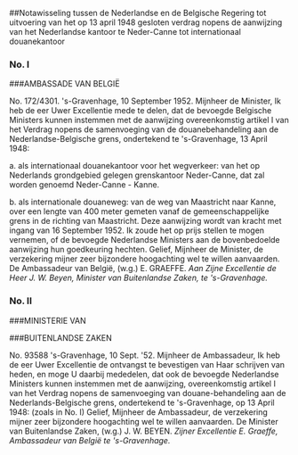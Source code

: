 <meta http-equiv='Content-Type' content='text/html; charset=utf-8' />

##Notawisseling tussen de Nederlandse en de Belgische Regering tot uitvoering van het op 13 april 1948 gesloten verdrag nopens de aanwijzing van het Nederlandse kantoor te Neder-Canne tot internationaal douanekantoor

### No.  I  

###AMBASSADE VAN BELGIË

No. 172/4301. 's-Gravenhage, 10 September 1952. Mijnheer de Minister, Ik heb de eer Uwer Excellentie mede te delen, dat de bevoegde Belgische Ministers kunnen instemmen met de aanwijzing overeenkomstig artikel I van het Verdrag nopens de samenvoeging van de douanebehandeling aan de Nederlandse-Belgische grens, ondertekend te 's-Gravenhage, 13 April 1948: 

a. als internationaal douanekantoor voor het wegverkeer: van het op Nederlands grondgebied gelegen grenskantoor Neder-Canne, dat zal worden genoemd Neder-Canne - Kanne.  

b. als internationale douaneweg: van de weg van Maastricht naar Kanne, over een lengte van 400 meter gemeten vanaf de gemeenschappelijke grens in de richting van Maastricht.   Deze aanwijzing wordt van kracht met ingang van 16 September 1952. Ik zoude het op prijs stellen te mogen vernemen, of de bevoegde Nederlandse Ministers aan de bovenbedoelde aanwijzing hun goedkeuring hechten. Gelief, Mijnheer de Minister, de verzekering mijner zeer bijzondere hoogachting wel te willen aanvaarden. De Ambassadeur van België, (w.g.) E. GRAEFFE.  *Aan Zijne Excellentie*   *de Heer J. W. Beyen,*   *Minister van Buitenlandse Zaken,*   *te 's-Gravenhage.*    

### No.  II  

###MINISTERIE VAN

###BUITENLANDSE ZAKEN

No. 93588 's-Gravenhage, 10 Sept. '52. Mijnheer de Ambassadeur, Ik heb de eer Uwer Excellentie de ontvangst te bevestigen van Haar schrijven van heden, en moge U daarbij mededelen, dat ook de bevoegde Nederlandse Ministers kunnen instemmen met de aanwijzing, overeenkomstig artikel I van het Verdrag nopens de samenvoeging van douane-behandeling aan de Nederlands-Belgische grens, ondertekend te 's-Gravenhage, op 13 April 1948:  (zoals in No. I)  Gelief, Mijnheer de Ambassadeur, de verzekering mijner zeer bijzondere hoogachting wel te willen aanvaarden. De Minister van Buitenlandse Zaken, (w.g.) J. W. BEYEN.  *Zijner Excellentie E. Graeffe,*   *Ambassadeur van België*   *te 's-Gravenhage.*    
